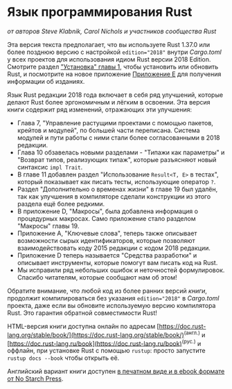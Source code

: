 # Язык программирования Rust

*от авторов Steve Klabnik, Carol Nichols и участников сообщества Rust*

Эта версия текста предполагает, что вы используете Rust 1.37.0 или более позднюю версию с настройкой `edition="2018"` внутри *Cargo.toml* у всех проектов для использования идиом Rust версии 2018 Edition. Смотрите раздел ["Установка" главы 1]<comment></comment>, чтобы установить или обновить Rust, и посмотрите на новое приложение  [Приложение E]<comment></comment> для получения информации об изданиях.

Язык Rust редакции 2018 года включает в себя ряд улучшений, которые делают Rust более эргономичным и лёгким в освоении. Эта версия книги содержит ряд изменений, отражающих эти улучшения:

- Глава 7, "Управление растущими проектами с помощью пакетов, крейтов и модулей", по большей части переписана. Система модулей и пути работы с ними стали более согласованными в 2018 редакции.
- Глава 10 обзавелась новыми разделами - "Типажи как параметры" и "Возврат типов, реализующих типаж", которые разъясняют новый синтаксис `impl Trait`.
- В главе 11 добавлен раздел "Использование `Result<T, E>` в тестах", который показывает как писать тесты, использующие оператор `?`.
- Раздел "Дополнительно о временах жизни" в главе 19 был удалён, так как улучшения в компиляторе сделали конструкции из этого раздела ещё более редкими.
- В приложение D, "Макросы", была добавлена информация о процедурных макросах. Само приложение стало разделом "Макросы" главы 19.
- Приложение А, "Ключевые слова", теперь также описывает возможности сырых идентификаторов, которые позволяют взаимодействовать коду 2015 редакции с кодом 2018 редакции.
- Приложение D теперь называется "Средства разработки" и описывает инструменты, которые помогут вам писать код на Rust.
- Мы исправили ряд небольших ошибок и неточностей формулировок. Спасибо читателям, которые сообщают нам об этом!

Обратите внимание, что любой код из более ранних версий *книги*, продолжит компилироваться без указания `edition="2018"` в *Cargo.toml* проекта, даже если вы обновите используемую версию компилятора Rust. Это гарантия обратной совместимости Rust!

HTML-версия книги доступна онлайн по адресам [https://doc.rust-lang.org/stable/book/](https://doc.rust-lang.org/stable/book/)<sup>(англ.)</sup> и [https://doc.rust-lang.ru/book](https://doc.rust-lang.ru/book)<sup>(рус.)</sup> и оффлайн, при установке Rust с помощью `rustup`: просто запустите `rustup docs --book` чтобы открыть её.

Английский вариант книги доступен [в печатном виде и в ebook формате от No Starch Press](appendix-05-editions.html).


["Установка" главы 1]: ch01-01-installation.html
[Приложение E]: appendix-05-editions.html